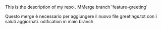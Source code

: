 This is the description of my repo .
 MMerge branch 'feature-greeting'

Questo merge è necessario per aggiungere il nuovo file greetings.txt con i saluti aggiornati.
odification in main branch.
